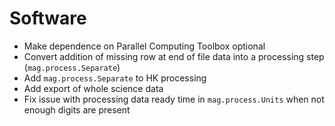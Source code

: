 # Software

- Make dependence on Parallel Computing Toolbox optional
- Convert addition of missing row at end of file data into a processing step (`mag.process.Separate`)
- Add `mag.process.Separate` to HK processing
- Add export of whole science data
- Fix issue with processing data ready time in `mag.process.Units` when not enough digits are present
